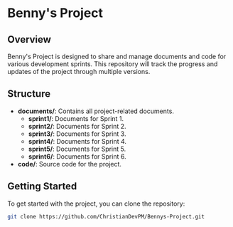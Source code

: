 # Benny's Project

## Overview
Benny's Project is designed to share and manage documents and code for various development sprints. This repository will track the progress and updates of the project through multiple versions.

## Structure
- **documents/**: Contains all project-related documents.
  - **sprint1/**: Documents for Sprint 1.
  - **sprint2/**: Documents for Sprint 2.
  - **sprint3/**: Documents for Sprint 3.
  - **sprint4/**: Documents for Sprint 4.
  - **sprint5/**: Documents for Sprint 5.
  - **sprint6/**: Documents for Sprint 6.
- **code/**: Source code for the project.

## Getting Started
To get started with the project, you can clone the repository:

```bash
git clone https://github.com/ChristianDevPM/Bennys-Project.git
